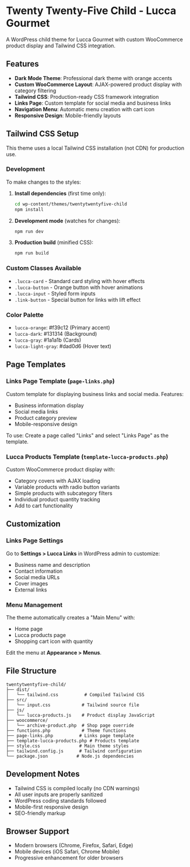 # Twenty Twenty-Five Child - Lucca Gourmet

A WordPress child theme for Lucca Gourmet with custom WooCommerce product display and Tailwind CSS integration.

## Features

- **Dark Mode Theme**: Professional dark theme with orange accents
- **Custom WooCommerce Layout**: AJAX-powered product display with category filtering
- **Tailwind CSS**: Production-ready CSS framework integration
- **Links Page**: Custom template for social media and business links
- **Navigation Menu**: Automatic menu creation with cart icon
- **Responsive Design**: Mobile-friendly layouts

## Tailwind CSS Setup

This theme uses a local Tailwind CSS installation (not CDN) for production use.

### Development

To make changes to the styles:

1. **Install dependencies** (first time only):
   ```bash
   cd wp-content/themes/twentytwentyfive-child
   npm install
   ```

2. **Development mode** (watches for changes):
   ```bash
   npm run dev
   ```

3. **Production build** (minified CSS):
   ```bash
   npm run build
   ```

### Custom Classes Available

- `.lucca-card` - Standard card styling with hover effects
- `.lucca-button` - Orange button with hover animations
- `.lucca-input` - Styled form inputs
- `.link-button` - Special button for links with lift effect

### Color Palette

- `lucca-orange`: #f39c12 (Primary accent)
- `lucca-dark`: #131314 (Background)
- `lucca-gray`: #1a1a1b (Cards)
- `lucca-light-gray`: #dad0d6 (Hover text)

## Page Templates

### Links Page Template (`page-links.php`)

Custom template for displaying business links and social media. Features:

- Business information display
- Social media links
- Product category preview
- Mobile-responsive design

To use: Create a page called "Links" and select "Links Page" as the template.

### Lucca Products Template (`template-lucca-products.php`)

Custom WooCommerce product display with:

- Category covers with AJAX loading
- Variable products with radio button variants
- Simple products with subcategory filters
- Individual product quantity tracking
- Add to cart functionality

## Customization

### Links Page Settings

Go to **Settings > Lucca Links** in WordPress admin to customize:

- Business name and description
- Contact information
- Social media URLs
- Cover images
- External links

### Menu Management

The theme automatically creates a "Main Menu" with:

- Home page
- Lucca products page
- Shopping cart icon with quantity

Edit the menu at **Appearance > Menus**.

## File Structure

```
twentytwentyfive-child/
├── dist/
│   └── tailwind.css          # Compiled Tailwind CSS
├── src/
│   └── input.css            # Tailwind source file
├── js/
│   └── lucca-products.js    # Product display JavaScript
├── woocommerce/
│   └── archive-product.php  # Shop page override
├── functions.php            # Theme functions
├── page-links.php          # Links page template
├── template-lucca-products.php # Products template
├── style.css               # Main theme styles
├── tailwind.config.js      # Tailwind configuration
└── package.json           # Node.js dependencies
```

## Development Notes

- Tailwind CSS is compiled locally (no CDN warnings)
- All user inputs are properly sanitized
- WordPress coding standards followed
- Mobile-first responsive design
- SEO-friendly markup

## Browser Support

- Modern browsers (Chrome, Firefox, Safari, Edge)
- Mobile devices (iOS Safari, Chrome Mobile)
- Progressive enhancement for older browsers